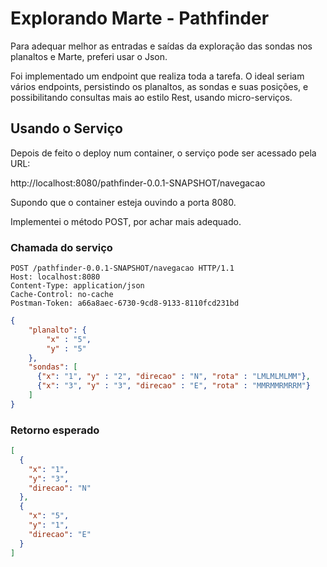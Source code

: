 # Explorando Marte - Pathfinder

Para adequar melhor as entradas e saídas da exploração das sondas nos planaltos e Marte, preferi usar o Json.

Foi implementado um endpoint que realiza toda a tarefa. O ideal seriam vários endpoints, persistindo os planaltos, as sondas e suas posições, e possibilitando consultas mais ao estilo Rest, usando micro-serviços.

## Usando o Serviço

Depois de feito o deploy num container, o serviço pode ser acessado pela URL:

http://localhost:8080/pathfinder-0.0.1-SNAPSHOT/navegacao

Supondo que o container esteja ouvindo a porta 8080.

Implementei o método POST, por achar mais adequado.

### Chamada do serviço

```
POST /pathfinder-0.0.1-SNAPSHOT/navegacao HTTP/1.1
Host: localhost:8080
Content-Type: application/json
Cache-Control: no-cache
Postman-Token: a66a8aec-6730-9cd8-9133-8110fcd231bd
```

```json
{
    "planalto": {
        "x" : "5",
        "y" : "5"
    },
    "sondas": [
      {"x": "1", "y" : "2", "direcao" : "N", "rota" : "LMLMLMLMM"},
      {"x": "3", "y" : "3", "direcao" : "E", "rota" : "MMRMMRMRRM"}
    ]
}
```

### Retorno esperado

```json
[
  {
    "x": "1",
    "y": "3",
    "direcao": "N"
  },
  {
    "x": "5",
    "y": "1",
    "direcao": "E"
  }
]
```